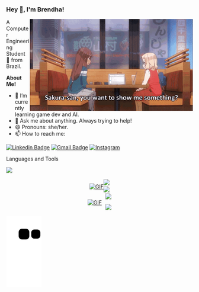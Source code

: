 <!--
**Cophhy/Cophhy** is a ✨ _special_ ✨ repository because its `README.md` (this file) appears on your GitHub profile.

Here are some ideas to get you started:

 🔭 I’m currently working on asdasd
- 🌱 I’m currently learning ...
- 👯 I’m looking to collaborate on ...
- 🤔 I’m looking for help with ...
- 💬 Ask me about ...
- 📫 How to reach me: ...
- 😄 Pronouns: ...
- ⚡ Fun fact: ...
-->
<h3 title="hehehe"> Hey 👋, I'm Brendha!</h3>
<a href="https://www.linkedin.com/in/brendha-gruber/">  
  <img align="right" alt="GIF" src="https://github.com/Cophhy/Cophhy/blob/main/new-game-computer-crash.gif" width="440" />
</a>

A Computer Engineering Student 🚀 from Brazil.

**About Me!**
- 🔭 I’m currently learning game dev and AI.
- 💬  Ask me about anything. Always trying to help!
- 😄 Pronouns: she/her.
- 📫 How to reach me: 

[![Linkedin Badge](https://img.shields.io/badge/LinkedIn-0077B5?style=for-the-badge&logo=linkedin&logoColor=white)](https://www.linkedin.com/in/brendha-gruber/) 
[![Gmail Badge](https://img.shields.io/badge/Gmail-D14836?style=for-the-badge&logo=gmail&logoColor=white)](mailto:brendhaiara7@gmail.com)
[![Instagram](https://img.shields.io/badge/Instagram-%23E4405F.svg?style=for-the-badge&logo=Instagram&logoColor=white)](https://www.instagram.com/cophhy/)

Languages and Tools   
 
<p align="left">
  <a href="https://skillicons.dev">
    <img src="https://skillicons.dev/icons?i=python,cs,cpp,arduino,raspberrypi,docker,unity,unreal,blender&perline=3" />
  </a>
</p>


<div align="center" style="display: flex; justify-content: center; align-items: center;">
  <a href="https://github.com/Cophhy">
    <img alt="GIF" src="https://github.com/Cophhy/Cophhy/blob/main/pactools.gif" width="290" />
  </a>
  <div style="display: flex; flex-direction: column; justify-content: center; align-items: center;">
    <a href="https://github.com/Cophhy">
      <img height="150em" src="https://github-readme-stats-git-masterrstaa-rickstaa.vercel.app/api?username=Cophhy&show_icons=true&theme=github_dark&include_all_commits=true&count_private=true"/>
    </a>
    <a href="https://github.com/Cophhy">
      <img height="170em" src="https://github-readme-stats-git-masterrstaa-rickstaa.vercel.app/api/top-langs/?username=Cophhy&layout=compact&langs_count=7&theme=github_dark"/>
    </a>
  </div>
</div>

<div align="center" style="display: flex; justify-content: center; align-items: center;">
  <a href="https://github.com/Cophhy">
    <img alt="GIF" src="https://github.com/Cophhy/Cophhy/blob/main/pactools.gif" width="290" style="margin-right: 10px;" />
  </a>
  <div style="display: flex; flex-direction: column;">
    <a href="https://github.com/Cophhy">
      <img height="150em" src="https://github-readme-stats-git-masterrstaa-rickstaa.vercel.app/api?username=Cophhy&show_icons=true&theme=github_dark&include_all_commits=true&count_private=true" style="margin-bottom: 10px;" />
    </a>
    <a href="https://github.com/Cophhy">
      <img height="150em" src="https://github-readme-stats-git-masterrstaa-rickstaa.vercel.app/api/top-langs/?username=Cophhy&layout=compact&langs_count=7&theme=github_dark" />
    </a>
  </div>
</div>
 
![snake gif](https://github.com/Cophhy/Cophhy/blob/output/github-contribution-grid-snake.svg#gh-dark-mode-only)
  
